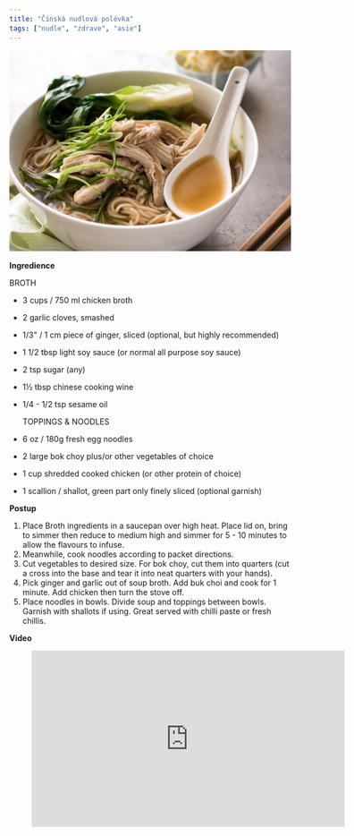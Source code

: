 ```yaml
---
title: "Čínská nudlová polévka"
tags: ["nudle", "zdrave", "asie"]
---
```


![noodlesoup](./images/chickenSoup.jpg)

**Ingredience**

BROTH

- 3 cups / 750 ml chicken broth
- 2 garlic cloves, smashed
- 1/3" / 1 cm piece of ginger, sliced (optional, but highly recommended)
- 1 1/2 tbsp light soy sauce (or normal all purpose soy sauce)
- 2 tsp sugar (any)
- 1½ tbsp chinese cooking wine
- 1/4 - 1/2 tsp sesame oil

  TOPPINGS & NOODLES

- 6 oz / 180g fresh egg noodles
- 2 large bok choy plus/or other vegetables of choice
- 1 cup shredded cooked chicken (or other protein of choice)
- 1 scallion / shallot, green part only finely sliced (optional garnish)

**Postup**

1. Place Broth ingredients in a saucepan over high heat. Place lid on, bring to simmer then reduce to medium high and simmer for 5 - 10 minutes to allow the flavours to infuse.
2. Meanwhile, cook noodles according to packet directions.
3. Cut vegetables to desired size. For bok choy, cut them into quarters (cut a cross into the base and tear it into neat quarters with your hands).
4. Pick ginger and garlic out of soup broth. Add buk choi and cook for 1 minute. Add chicken then turn the stove off.
5. Place noodles in bowls. Divide soup and toppings between bowls. Garnish with shallots if using. Great served with chilli paste or fresh chillis.

**Video**

<figure class="video_container">
  <iframe width="560" height="315" src="https://www.youtube.com/embed/SqLsdGqzTJ8" frameborder="0" allow="accelerometer; autoplay; encrypted-media; gyroscope; picture-in-picture" allowfullscreen></iframe>
</figure>
